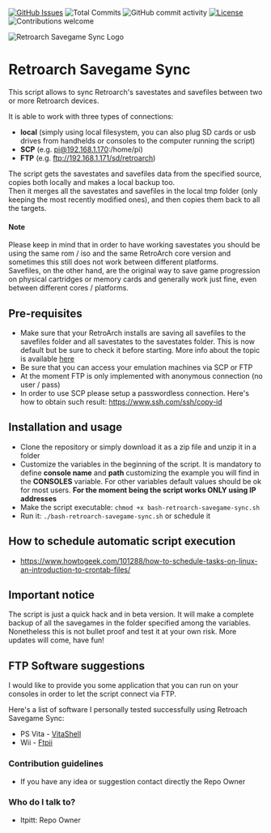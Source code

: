[![GitHub Issues](https://img.shields.io/github/issues-raw/ltpitt/bash-retroarch-savegame-sync)](https://github.com/ltpitt/bash-retroarch-savegame-sync/issues)
![Total Commits](https://img.shields.io/github/last-commit/ltpitt/bash-retroarch-savegame-sync)
![GitHub commit activity](https://img.shields.io/github/commit-activity/4w/ltpitt/bash-retroarch-savegame-sync?foo=bar)
[![License](https://img.shields.io/badge/license-GNU-blue.svg)](https://raw.githubusercontent.com/ltpitt/bash-retroarch-savegame-sync/master/LICENSE)
![Contributions welcome](https://img.shields.io/badge/contributions-welcome-orange.svg)

![Retroarch Savegame Sync Logo](https://github.com/ltpitt/bash-retroarch-savegame-sync/raw/main/logo/bash-retroarch-savegame-sync-logo.gif)  

# Retroarch Savegame Sync
This script allows to sync Retroarch's savestates and savefiles between two or more Retroarch devices.  

It is able to work with three types of connections:  
* **local** (simply using local filesystem, you can also plug SD cards or usb drives from handhelds or consoles to the computer running the script)
* **SCP** (e.g. pi@192.168.1.170:/home/pi)
* **FTP** (e.g. ftp://192.168.1.171/sd/retroarch)

The script gets the savestates and savefiles data from the specified source, copies both locally and makes a local backup too.  
Then it merges all the savestates and savefiles in the local tmp folder (only keeping the most recently modified ones), and then copies them back to all the targets.  

#### Note  

Please keep in mind that in order to have working savestates you should be using the same rom / iso and the same RetroArch core version and sometimes this still does not work between different platforms.  
Savefiles, on the other hand, are the original way to save game progression on physical cartridges or memory cards and generally work just fine, even between different cores / platforms.  

## Pre-requisites
* Make sure that your RetroArch installs are saving all savefiles to the savefiles folder and all savestates to the savestates folder. This is now default but be sure to check it before starting. More info about the topic is available [here](https://docs.libretro.com/guides/change-directories/#savefile-and-savestate)
* Be sure that you can access your emulation machines via SCP or FTP  
* At the moment FTP is only implemented with anonymous connection (no user / pass)  
* In order to use SCP please setup a passwordless connection. Here's how to obtain such result: https://www.ssh.com/ssh/copy-id

## Installation and usage
* Clone the repository or simply download it as a zip file and unzip it in a folder
* Customize the variables in the beginning of the script. It is mandatory to define **console name** and **path** customizing the example you will find in the **CONSOLES** variable. For other variables default values should be ok for most users. **For the moment being the script works ONLY using IP addresses**
* Make the script executable: `chmod +x bash-retroarch-savegame-sync.sh`
* Run it: `./bash-retroarch-savegame-sync.sh` or schedule it

## How to schedule automatic script execution
* https://www.howtogeek.com/101288/how-to-schedule-tasks-on-linux-an-introduction-to-crontab-files/

## Important notice
The script is just a quick hack and in beta version. It will make a complete backup of all the savegames in the folder specified among the variables.  Nonetheless this is not bullet proof and test it at your own risk.  More updates will come, have fun!

## FTP Software suggestions
I would like to provide you some application that you can run on your consoles in order to let the script connect via FTP.  

Here's a list of software I personally tested successfully using Retroach Savegame Sync:
- PS Vita - [VitaShell](https://github.com/TheOfficialFloW/VitaShell)
- Wii - [Ftpii](https://wiibrew.org/wiki/Ftpii)

### Contribution guidelines ###

* If you have any idea or suggestion contact directly the Repo Owner

### Who do I talk to? ###

* ltpitt: Repo Owner
